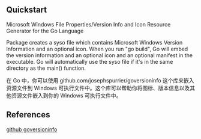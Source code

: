 ## Quickstart
Microsoft Windows File Properties/Version Info and Icon Resource Generator for the Go Language

Package creates a syso file which contains Microsoft Windows Version Information and an optional icon. When you run "go build", Go will embed the version information and an optional icon and an optional manifest in the executable. Go will automatically use the syso file if it's in the same directory as the main() function.

在 Go 中，你可以使用 github.com/josephspurrier/goversioninfo 这个库来嵌入资源文件到 Windows 可执行文件中。这个库可以帮助你将图标、版本信息以及其他资源文件嵌入到你的 Windows 可执行文件中。

## References


[github goversioninfo](https://github.com/josephspurrier/goversioninfo)